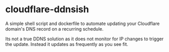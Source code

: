 # cloudflare-ddnsish
A simple shell script and dockerfile to automate updating your Cloudflare domain's DNS record on a recurring schedule. 

Its not a true DDNS solution as it does not monitor for IP changes to trigger the update. Instead it updates as frequently as you see fit.
